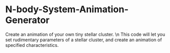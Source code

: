 # N-body-System-Animation-Generator
Create an animation of your own tiny stellar cluster. \n
This code will let you set rudimentary parameters of a stellar cluster, and create an animation of specified characteristics.
